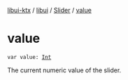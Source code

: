 [libui-ktx](../../index.md) / [libui](../index.md) / [Slider](index.md) / [value](./value.md)

# value

`var value: `[`Int`](https://kotlinlang.org/api/latest/jvm/stdlib/kotlin/-int/index.html)

The current numeric value of the slider.

